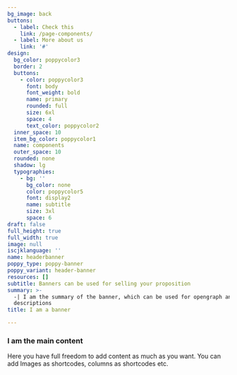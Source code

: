 ```yaml
---
bg_image: back
buttons:
  - label: Check this
    link: /page-components/
  - label: More about us
    link: '#'
design:
  bg_color: poppycolor3
  border: 2
  buttons:
    - color: poppycolor3
      font: body
      font_weight: bold
      name: primary
      rounded: full
      size: 6xl
      space: 4
      text_color: poppycolor2
  inner_space: 10
  item_bg_color: poppycolor1
  name: components
  outer_space: 10
  rounded: none
  shadow: lg
  typographies:
    - bg: ''
      bg_color: none
      color: poppycolor5
      font: display2
      name: subtitle
      size: 3xl
      space: 6
draft: false
full_height: true
full_width: true
image: null
iscjklanguage: ''
name: headerbanner
poppy_type: poppy-banner
poppy_variant: header-banner
resources: []
subtitle: Banners can be used for selling your proposition
summary: >-
  -| I am the summary of the banner, which can be used for opengraph and SEO
  descriptions
title: I am a banner

---
```


### I am the main content
Here you have full freedom to add content as much as you want.
You can add  Images as shortcodes, columns as shortcodes etc.
